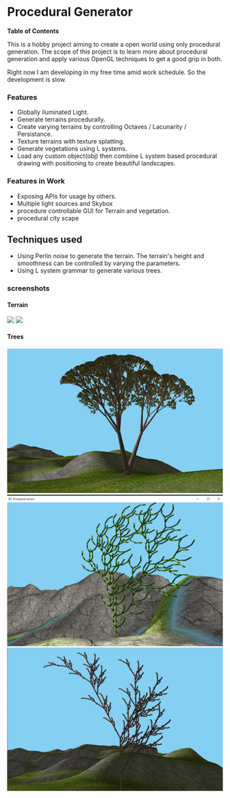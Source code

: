 # Procedural Generator

**Table of Contents**

This is a hobby project aiming to create a open world using only procedural generation. The scope of this project is to learn more about procedural generation and apply various OpenGL techniques to get a good grip  in both.

Right now I am developing in my free time amid work schedule. So the development is slow.

### Features

- Globally iluminated Light.
- Generate terrains procedurally.
- Create varying terrains by controlling  Octaves / Lacunarity / Persistance. 
- Texture terrains with texture splatting.
- Generate vegetations using L systems.
- Load any custom object(obj) then combine L system based procedural drawing with positioning to create beautiful landscapes.

### Features in Work
- Exposing APIs for usage by others.
- Multiple light sources and Skybox
- procedure controllable GUI for Terrain and vegetation.
- procedural city scape

## Techniques used

- Using Perlin noise to generate the terrain. The terrain's height and smoothness can be controlled by varying the parameters. 
- Using L system grammar to generate various trees.

### screenshots
#### Terrain

![](screenshots/High.gif)
![](screenshots/low.gif)

#### Trees
![](screenshots/3D_tree_improved_with_leaves.png)
![](screenshots/tree_0.png)
![](screenshots/tree_1.png)

